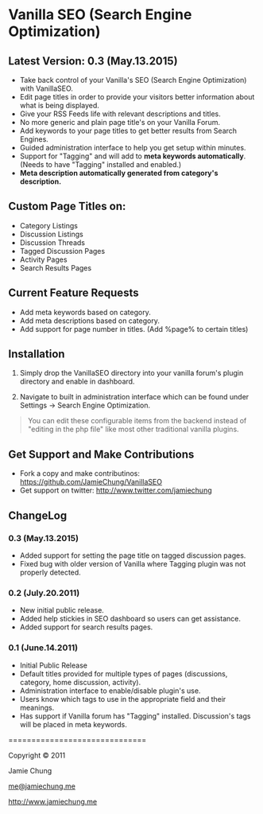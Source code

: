 Vanilla SEO (Search Engine Optimization)
=======================================

Latest Version: 0.3 (May.13.2015)
-----------
- Take back control of your Vanilla's SEO (Search Engine Optimization) with VanillaSEO.
- Edit page titles in order to provide your visitors better information about what is being displayed.
- Give your RSS Feeds life with relevant descriptions and titles.
- No more generic and plain page title's on your Vanilla Forum.
- Add keywords to your page titles to get better results from Search Engines.
- Guided administration interface to help you get setup within minutes.
- Support for "Tagging" and will add to **meta keywords automatically**. (Needs to have "Tagging" installed and enabled.)
- **Meta description automatically generated from category's description.**

Custom Page Titles on:
-----------
- Category Listings
- Discussion Listings
- Discussion Threads
- Tagged Discussion Pages
- Activity Pages
- Search Results Pages

Current Feature Requests
-----------
- Add meta keywords based on category.
- Add meta descriptions based on category.
- Add support for page number in titles. (Add %page% to certain titles)

Installation
-----------
1. Simply drop the VanillaSEO directory into your vanilla forum's plugin directory and enable in dashboard.

2. Navigate to built in administration interface which can be found under Settings -> Search Engine Optimization.

> You can edit these configurable items from the backend instead of "editing in the php file" like most other traditional vanilla plugins.


Get Support and Make Contributions
-----------
- Fork a copy and make contributinos: https://github.com/JamieChung/VanillaSEO
- Get support on twitter: http://www.twitter.com/jamiechung


ChangeLog
-----------
### 0.3 (May.13.2015)
- Added support for setting the page title on tagged discussion pages.
- Fixed bug with older version of Vanilla where Tagging plugin was not properly detected.

### 0.2 (July.20.2011)
- New initial public release.
- Added help stickies in SEO dashboard so users can get assistance.
- Added support for search results pages.

### 0.1 (June.14.2011)
- Initial Public Release
- Default titles provided for multiple types of pages (discussions, category, home discussion, activity).
- Administration interface to enable/disable plugin's use.
- Users know which tags to use in the appropriate field and their meanings.
- Has support if Vanilla forum has "Tagging" installed. Discussion's tags will be placed in meta keywords.

==============================

Copyright &copy; 2011

Jamie Chung

me@jamiechung.me

http://www.jamiechung.me
